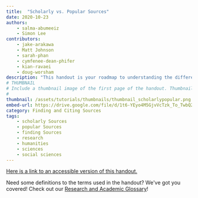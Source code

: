 ```yaml
---
title:  "Scholarly vs. Popular Sources"
date: 2020-10-23
authors:
    - salma-abumeeiz
    - Simon Lee 
contributors:
    - jake-arakawa 
    - Matt Johnson 
    - sarah-phan
    - cymfenee-dean-phifer
    - kian-ravaei
    - doug-worsham 
description: "This handout is your roadmap to understanding the differences between scholarly and popular sources! It includes helpful examples of each source type and tips for how to distinguish between the two within library databases."
# THUMBNAIL
# Include a thumbnail image of the first page of the handout. Thumbnails for handouts go in /assets/handouts/thumbnails/...
#
thumbnail: /assets/tutorials/thumbnails/thumbnail_scholarlypopular.png
embed-url: https://drive.google.com/file/d/1t6-YEyo4M5GjvVcTzk_To_TwbQ20sQLy/preview 
category: Finding and Citing Sources
tags:
    - scholarly Sources
    - popular Sources
    - finding Sources
    - research
    - humanities
    - sciences
    - social sciences
---
```


<p style="margin-bottom: 5 px;">
  <a href="https://drive.google.com/file/d/1PgXt4vmEnhjD0V2X01GleAMVD_ZwVm6w/view?usp=sharing">Here is a link to an accessible version of this handout.</a>
</p>
<p>Need some definitions to the terms used in the handout? We've got you covered! Check out our <a href="https://uclalibrary.github.io/research-tips/research-and-academics-glossary/">Research and Academic Glossary</a>!</p>
